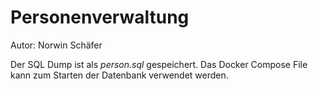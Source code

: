 # Personenverwaltung

Autor: Norwin Schäfer

Der SQL Dump ist als *person.sql* gespeichert. Das Docker Compose File kann zum Starten der Datenbank verwendet werden.
